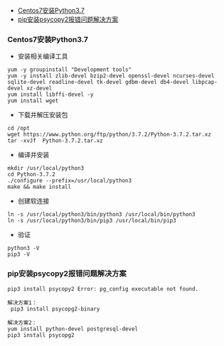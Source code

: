 + [Centos7安装Python3.7](#Centos7安装Python3.7)
+ [pip安装psycopy2报错问题解决方案](#pip安装psycopy2报错问题解决方案)


### Centos7安装Python3.7

+ 安装相关编译工具

```
yum -y groupinstall "Development tools"
yum -y install zlib-devel bzip2-devel openssl-devel ncurses-devel sqlite-devel readline-devel tk-devel gdbm-devel db4-devel libpcap-devel xz-devel
yum install libffi-devel -y
yum install wget
```

+ 下载并解压安装包

```
cd /opt
wget https://www.python.org/ftp/python/3.7.2/Python-3.7.2.tar.xz
tar -xvJf  Python-3.7.2.tar.xz
```

+ 编译并安装

```
mkdir /usr/local/python3
cd Python-3.7.2
./configure --prefix=/usr/local/python3
make && make install
```

+ 创建软连接

```
ln -s /usr/local/python3/bin/python3 /usr/local/bin/python3
ln -s /usr/local/python3/bin/pip3 /usr/local/bin/pip3
```

+ 验证

```
python3 -V
pip3 -V
```

### pip安装psycopy2报错问题解决方案
```
pip3 install psycopy2 Error: pg_config executable not found.

解决方案1：
 pip3 install psycopg2-binary

解决方案2：
yum install python-devel postgresql-devel
pip3 install psycopg2
```
